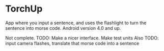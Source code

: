 # TorchUp
App where you input a sentence, and uses the flashlight to turn the sentence into morse code.
Android version 4.0 and up.


Not complete. 
TODO: Make a nicer interface. Make test units
Also TODO: input camera flashes, translate that morse code into a sentence
